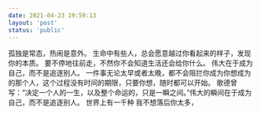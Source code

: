 ```yaml
---
date: 2021-04-23 19:59:13
layout: 'post'
status: 'public'
---
```

孤独是常态，热闹是意外。
生命中有些人，总会愿意越过你看起来的样子，发现你的本质。
要不停地往前走，不然你不会知道生活还会给你什么。
伟大在于成为自己，而不是追逐别人。
一件事无论太早或者太晚，都不会阻拦你成为你想成为的那个人，这个过程没有时间的期限，只要你想，随时都可以开始。
歌德曾写：“决定一个人的一生，以及整个命运的，只是一瞬之间。”伟大的瞬间在于成为自己，而不是追逐别人。
世界上有一千种
我不想落后你太多，
